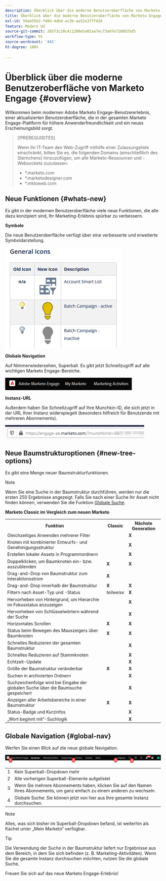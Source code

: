```yaml
---
description: Überblick über die moderne Benutzeroberfläche von Marketo Engage – Marketo-Dokumente – Produktdokumentation
title: Überblick über die moderne Benutzeroberfläche von Marketo Engage
exl-id: 50ab55b2-f40d-4dbd-ac3b-aa52e37ff426
feature: Modern UX
source-git-commit: 26573c20c411208e5a01aa7ec73a97e7208b35d5
workflow-type: ht
source-wordcount: '441'
ht-degree: 100%

---
```


# Überblick über die moderne Benutzeroberfläche von Marketo Engage {#overview}

Willkommen beim modernen Adobe Marketo Engage-Benutzererlebnis, einer aktualisierten Benutzeroberfläche, die in der gesamten Marketo Engage-Plattform für höhere Anwenderfreundlichkeit und ein neues Erscheinungsbild sorgt.

>[!PREREQUISITES]
>
>Wenn Ihr IT-Team den Web-Zugriff mithilfe einer Zulassungsliste einschränkt, bitten Sie es, die folgenden Domains (einschließlich des Sternchens) hinzuzufügen, um alle Marketo-Ressourcen und -Websockets zuzulassen:
>
>* *.marketo.com
>* *.marketodesigner.com
>* *.mktoweb.com

## Neue Funktionen {#whats-new}

Es gibt in der modernen Benutzeroberfläche viele neue Funktionen, die alle dazu konzipiert sind, Ihr Marketing-Erlebnis spürbar zu verbessern.

**Symbole**

Die neue Benutzeroberfläche verfügt über eine verbesserte und erweiterte Symboldarstellung.

![](assets/overview-2.png)

**Globale Navigation**

Auf Nimmerwiedersehen, Superball. Es gibt jetzt Schnellzugriff auf alle wichtigen Marketo Engage-Bereiche.

![](assets/overview-5.png)

**Instanz-URL**

Außerdem haben Sie Schnellzugriff auf Ihre Munchkin-ID, die sich jetzt in der URL Ihrer Instanz widerspiegelt (besonders hilfreich für Benutzende mit mehreren Abonnements).

![](assets/overview-6.png)

## Neue Baumstrukturoptionen {#new-tree-options}

Es gibt eine Menge neuer Baumstrukturfunktionen.

>[!NOTE]
>
>Wenn Sie eine Suche in der Baumstruktur durchführen, werden nur die ersten 250 Ergebnisse angezeigt. Falls Sie nach einer Suche Ihr Asset nicht finden können, verwenden Sie die Funktion [Globale Suche](/help/marketo/product-docs/marketo-engage-modern-ux/using-the-global-search.md).

**Marketo Classic im Vergleich zum neuen Marketo**

<table>
 <tbody>
  <tr>
   <th>Funktion</th>
   <th>Classic</th>
   <th>Nächste Generation</th>
  </tr>
  <tr>
   <td>Gleichzeitiges Anwenden mehrerer Filter</td>
   <td></td>
   <td><strong>X</strong></td>
  </tr>
  <tr>
   <td>Knoten mit kombinierter Entwurfs- und Genehmigungsstruktur</td>
   <td></td>
   <td><strong>X</strong></td>
  </tr>
  <tr>
   <td>Erstellen lokaler Assets in Programmordnern</td>
   <td></td>
   <td><strong>X</strong></td>
  </tr>
  <tr>
   <td>Doppelklicken, um Baumknoten ein- bzw. auszublenden</td>
   <td><strong>X</strong></td>
   <td><strong>X</strong></td>
  </tr>
  <tr>
   <td>Drag-and-Drop von Baumstruktur zum Interaktionsstrom</td>
   <td><strong>X</strong></td>
   <td></td>
  </tr>
  <tr>
   <td>Drag-and-Drop innerhalb der Baumstruktur</td>
   <td><strong>X</strong></td>
   <td><strong>X</strong></td>
  </tr>
  <tr>
   <td>Filtern nach Asset-Typ und -Status</td>
   <td><i>teilweise</i></td>
   <td><strong>X</strong></td>
  </tr>
  <tr>
   <td>Hervorheben von Hintergrund, um Hierarchie im Fokusstatus anzuzeigen</td>
   <td></td>
   <td><strong>X</strong></td>
  </tr>
  <tr>
   <td>Hervorheben von Schlüsselwörtern während der Suche</td>
   <td></td>
   <td><strong>X</strong></td>
  </tr>
  <tr>
   <td>Horizontales Scrollen</td>
   <td><strong>X</strong></td>
   <td><strong>X</strong></td>
  </tr>
  <tr>
   <td>Status beim Bewegen des Mauszeigers über Baumknoten</td>
   <td><strong>X</strong></td>
   <td><strong>X</strong></td>
  </tr>
  <tr>
   <td>Schnelles Reduzieren der gesamten Baumstruktur</td>
   <td></td>
   <td><strong>X</strong></td>
  </tr>
  <tr>
   <td>Schnelles Reduzieren auf Stammknoten</td>
   <td></td>
   <td><strong>X</strong></td>
  </tr>
  <tr>
   <td>Echtzeit-Update</td>
   <td></td>
   <td><strong>X</strong></td>
  </tr>
  <tr>
   <td>Größe der Baumstruktur veränderbar</td>
   <td><strong>X</strong></td>
   <td><strong>X</strong></td>
  </tr>
  <tr>
   <td>Suchen in archivierten Ordnern</td>
   <td></td>
   <td><strong>X</strong></td>
  </tr>
  <tr>
   <td>Suchzeichenfolge wird bei Eingabe der globalen Suche über die Baumsuche gespeichert</td>
   <td></td>
   <td><strong>X</strong></td>
  </tr>
  <tr>
   <td>Anzeigen aller Arbeitsbereiche in einer Baumstruktur</td>
   <td><strong>X</strong></td>
   <td><strong>X</strong></td>
  </tr>
  <tr>
   <td>Status-Badge und Kurzinfos</td>
   <td></td>
   <td><strong>X</strong></td>
  </tr>
  <tr>
   <td>„Wort beginnt mit“-Suchlogik</td>
   <td></td>
   <td><strong>X</strong></td>
  </tr>
 </tbody>
</table>

## Globale Navigation {#global-nav}

Werfen Sie einen Blick auf die neue globale Navigation.

![](assets/overview-7.png)

<table>
 <tbody>
  <tr>
   <td>1</td>
   <td>Kein Superball-Dropdown mehr</td>
  </tr>
  <tr>
   <td>2</td>
   <td>Alle vorherigen Superball-Elemente aufgelistet</td>
  </tr>
  <tr>
  <tr>
   <td>3</td>
   <td>Wenn Sie mehrere Abonnements haben, klicken Sie auf den Namen Ihres Abonnements, um ganz einfach zu einem anderen zu wechseln.</td>
  </tr>
  <tr>
   <td>4</td>
   <td>Globale Suche: Sie können jetzt von hier aus Ihre gesamte Instanz durchsuchen.</td>
  </tr>
 </tbody>
</table>

>[!NOTE]
>
>Alles, was sich bisher im Superball-Dropdown befand, ist weiterhin als Kachel unter „Mein Marketo“ verfügbar.

>[!TIP]
>
>Die Verwendung der Suche in der Baumstruktur liefert nur Ergebnisse aus dem Bereich, in dem Sie sich befinden (z. B. Marketing-Aktivitäten). Wenn Sie die gesamte Instanz durchsuchen möchten, nutzen Sie die globale Suche.

Freuen Sie sich auf das neue Marketo Engage-Erlebnis!
